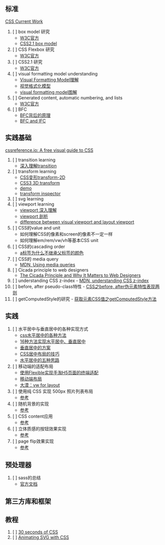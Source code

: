 
## 标准
[CSS Current Work](https://www.w3.org/Style/CSS/current-work)

  1. [ ] box model 研究
     - [W3C官方](https://www.w3.org/TR/css3-box/)
     - [CSS2.1 box model](https://www.w3.org/TR/CSS2/box.html#box-model)
  2. [ ] CSS Flexbox 研究
     - [W3C官方](https://www.w3.org/TR/css-flexbox-1/)
  3. [ ] CSS2.1 研究
     - [W3C官方](https://www.w3.org/TR/CSS2/)
  4. [ ] visual formatting model understanding
     - [Visual Formatting Model理解](https://www.cnblogs.com/fogwind/p/6020258.html)
     - [视觉格式化模型](https://segmentfault.com/a/1190000008541494)
     - [visual formatting model图解](https://pic4.zhimg.com/1df47d2c18750ba4514a73e3c5a87872_r.jpg)
  5. [ ] Generated content, automatic numbering, and lists
     - [W3C官方](https://www.w3.org/TR/2011/REC-CSS2-20110607/generate.html)
  6. [ ] BFC
     - [BFC背后的原理](http://www.cnblogs.com/lhb25/p/inside-block-formatting-ontext.html)
     - [BFC and IFC](https://segmentfault.com/a/1190000004466536)
## 实践基础
[cssreference.io: A free visual guide to CSS](https://cssreference.io/)
  1. [ ] transition learning
     - [深入理解transition](https://www.cnblogs.com/xiaohuochai/p/5347930.html)
  2. [ ] transform learning
     - [CSS变形transform-2D](https://www.cnblogs.com/xiaohuochai/p/5350254.html)
     - [CSS3 3D transform](https://www.zhangxinxu.com/wordpress/2012/09/css3-3d-transform-perspective-animate-transition/)
     - [demo](https://c.runoob.com/codedemo/3391)
     - [transform inspector](http://fangyexu.com/tool-CSS3Inspector.html)
  3. [ ] svg learning
  4. [ ] viewport learning
     - [viewport 深入理解](http://www.cnblogs.com/2050/p/3877280.html)
     - [viewport 剖析](https://www.w3cplus.com/css/viewports.html)
     - [difference between visual viewport and layout viewport](https://stackoverflow.com/questions/6333927/difference-between-visual-viewport-and-layout-viewport)
  5. [ ] CSS的value and unit
     - 如何理解CSS的像素和screen的像素不一定一样
     - 如何理解em/rem/vw/vh等基本CSS unit
  6. [ ] CSS的cascading order
     - [a标签为什么不继承父标签的颜色](https://www.zhihu.com/question/28370313)
  8. [ ] CSS的 media query
     - [MDN, Using media queries](https://developer.mozilla.org/en-US/docs/Web/CSS/Media_Queries/Using_media_queries)
  9. [ ] Cicada principle to web designers
     - [The Cicada Principle and Why It Matters to Web Designers](https://www.sitepoint.com/the-cicada-principle-and-why-it-matters-to-web-designers/)
  10. [ ] understanding CSS z-index
     - [MDN, understanding CSS z-index](https://developer.mozilla.org/en-US/docs/Web/CSS/CSS_Positioning/Understanding_z_index)
  11. [ ] before, after pseudo-class特性
     - [CSS之before, after伪元素特性表现两则](https://www.zhangxinxu.com/wordpress/2015/04/before-after-pseudo-elements-special-features/)
  12. [ ] getComputedStyle的研究
     - [获取元素CSS值之getComputedStyle方法](https://www.zhangxinxu.com/wordpress/2012/05/getcomputedstyle-js-getpropertyvalue-currentstyle/)
## 实践
  1. [ ] 水平居中与垂直居中的各种实现方式
     - [css水平居中的各种方法](https://www.cnblogs.com/zuochengsi-9/p/5554340.html)
     - [16种方法实现水平居中、垂直居中](https://juejin.im/post/58f818bbb123db006233ab2a)
     - [垂直居中的方案](https://www.zhihu.com/question/20543196)
     - [CSS居中布局的技巧](https://zhuanlan.zhihu.com/p/25068655)
     - [水平居中的五种思路](https://www.cnblogs.com/xiaohuochai/p/5437503.html)
  2. [ ] 移动端的适配布局
     - [使用Flexible实现手淘H5页面的终端适配](https://github.com/amfe/article/issues/17)
     - [移动端布局](http://web.jobbole.com/91853/)
     - [大漠：vw for layout](https://www.w3cplus.com/css/vw-for-layout.html)
  3. [ ] 使用纯 CSS 实现 500px 照片列表布局
     - [参考](https://zhuanlan.zhihu.com/p/21974139)
  4. [ ] 随机背景的实现
     - [参考](https://www.w3cschool.cn/css_secrets/h2uyeozt.html)
  5. [ ] CSS content应用
     - [参考](https://www.zhangxinxu.com/wordpress/2010/04/css-content%E5%86%85%E5%AE%B9%E7%94%9F%E6%88%90%E6%8A%80%E6%9C%AF%E4%BB%A5%E5%8F%8A%E5%BA%94%E7%94%A8/)
  6. [ ] 立体质感的按钮效果实现
     - [参考](http://www.htmleaf.com/Demo/201507302329.html)
  7. [ ] page flip效果实现
     - [参考](http://fangyexu.com/gallery/scenery/S05_pageflip.html)

## 预处理器
  1. [ ] sass的总结
     - [官方文档](http://sass-lang.com/documentation/file.SASS_REFERENCE.html)

## 第三方库和框架

## 教程
1. [ ] [30 seconds of CSS](https://30-seconds.github.io/30-seconds-of-css/)
2. [ ] [Animating SVG with CSS](https://css-tricks.com/animating-svg-css/)